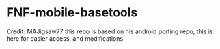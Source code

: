 # FNF-mobile-basetools

Credit: MAJigsaw77
this repo is based on his android porting repo, this is here for easier access, and modifications
